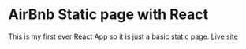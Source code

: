 # AirBnb Static page with React

This is my first ever React App so it is just a basic static page.
[Live site](https://tuanh490.github.io/AirBnb-static-page/)
